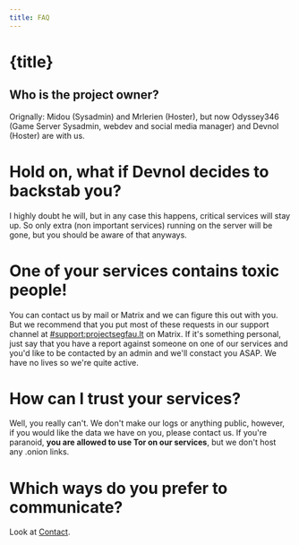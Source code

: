 ```yaml
---
title: FAQ 
---
```


<div class="oh-fuck-center">

# {title}
## Who is the project owner?
Orignally: Midou (Sysadmin) and Mrlerien (Hoster), but now Odyssey346 (Game Server Sysadmin, webdev and social media manager) and Devnol (Hoster) are with us.

# Hold on, what if Devnol decides to backstab you?
I highly doubt he will, but in any case this happens, critical services will stay up. So only extra (non important services) running on the server will be gone, but you should be aware of that anyways.

# One of your services contains toxic people!
You can contact us by mail or Matrix and we can figure this out with you. But we recommend that you put most of these requests in our support channel at [#support:projectsegfau.lt](https://matrix.to/#/#support:projectsegfau.lt) on Matrix.
If it's something personal, just say that you have a report against someone on one of our services and you'd like to be contacted by an admin and we'll constact you ASAP. We have no lives so we're quite active.

# How can I trust your services?
Well, you really can't. We don't make our logs or anything public, however, if you would like the data we have on you, please contact us. If you're paranoid, **you are allowed to use Tor on our services**, but we don't host any .onion links.

# Which ways do you prefer to communicate?
Look at <a href="/contact">Contact</a>.

</div>
